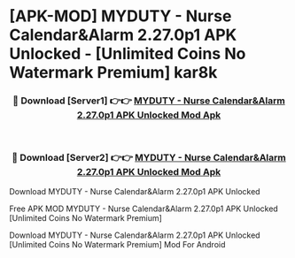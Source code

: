 # [APK-MOD] MYDUTY - Nurse Calendar&Alarm 2.27.0p1 APK Unlocked - [Unlimited Coins No Watermark Premium] kar8k



<div align="center">
<h3>🔴 Download [Server1] 👉👉 <a href="https://momento.my/?title=MYDUTY_-_Nurse_Calendar&Alarm_2.27.0p1_APK_Unlocked">MYDUTY - Nurse Calendar&Alarm 2.27.0p1 APK Unlocked Mod Apk</a></h3><br>

<h3>🔴 Download [Server2] 👉👉 <a href="https://momento.my/?title=MYDUTY_-_Nurse_Calendar&Alarm_2.27.0p1_APK_Unlocked">MYDUTY - Nurse Calendar&Alarm 2.27.0p1 APK Unlocked Mod Apk</a></h3>
</div>



Download MYDUTY - Nurse Calendar&Alarm 2.27.0p1 APK Unlocked 

Free APK MOD MYDUTY - Nurse Calendar&Alarm 2.27.0p1 APK Unlocked [Unlimited Coins No Watermark Premium]

Download MYDUTY - Nurse Calendar&Alarm 2.27.0p1 APK Unlocked [Unlimited Coins No Watermark Premium] Mod For Android
